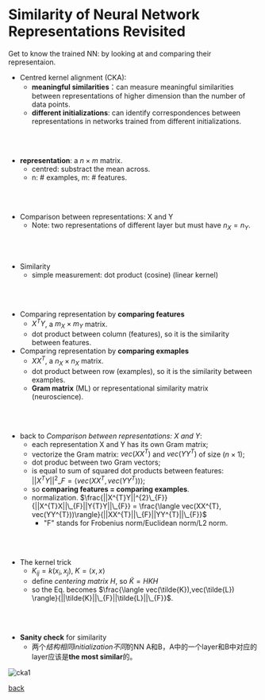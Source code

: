 # Similarity of Neural Network Representations Revisited

Get to know the trained NN: by looking at and comparing their representaion.

- Centred kernel alignment (CKA):
    - **meaningful similarities**：can measure meaningful similarities between representations of higher dimension than the number of data points.
    - **different initializations**: can identify correspondences between representations in networks trained from different initializations. 
<br>
<br>

- **representation**: a $n \times m$ matrix.
    - centred: substract the mean across.
    - n: # examples, m: # features.
<br>
<br>

- Comparison between representations: X and Y
    - Note: two representations of different layer but must have $n_{X} = n_{Y}$. 
<br>
<br>

- Similarity
    - simple measurement: dot product (cosine) (linear kernel)
<br>
<br>

- Comparing representation by **comparing features**
    - $X^{T}Y$, a $m_{X} \times m_{Y}$ matrix.
    - dot product between column (features), so it is the similarity between features.
- Comparing representation by **comparing exmaples**
    - $XX^{T}$, a $n_{X} \times n_{X}$ matrix.
    - dot product between row (examples), so it is the similarity between examples.
    - **Gram matrix** (ML) or representational similarity matrix (neuroscience).
<br>
<br>

- back to *Comparison between representations: X and Y*: 
    - each representation X and Y has its own Gram matrix;
    - vectorize the Gram matrix: $vec(XX^{T})$ and $vec(YY^{T})$ of size $(n \times 1)$;
    - dot produc between two Gram vectors;
    - is equal to sum of squared dot products between features: $||X^{T}Y||^{2}\_{F} = \langle vec(XX^{T}, vec(YY^{T}))\rangle$;
    - so **comparing features = comparing examples**.
    - normalization. $\frac{||X^{T}Y||^{2}\_{F}}{||X^{T}X||\_{F}||Y{T}Y||\_{F}} = \frac{\langle vec(XX^{T}, vec(YY^{T}))\rangle}{||XX^{T}||\_{F}||YY^{T}||\_{F}}$
        - "F" stands for Frobenius norm/Euclidean norm/L2 norm.
<br>
<br>

- The kernel trick
    - $K_{ij} = k(x_{i},x_{j})$, $K = \langle x,x \rangle$
    - define *centering matrix* $H$, so $\tilde{K} = HKH$
    - so the Eq. becomes $\frac{\langle vec(\tilde{K}),vec(\tilde{L}) \rangle}{||\tilde{K}||\_{F}||\tilde{L}||\_{F}}$.
<br>
<br>

- **Sanity check** for similarity
    - 两个*结构相同initialization不同*的NN A和B，A中的一个layer和B中对应的layer应该是**the most similar**的。

![cka1](cka1.jpg)

[back](https://github.com/YHJYH/Machine_Learning/blob/main/projects/Master_Thesis/papers/refs.md#content)

